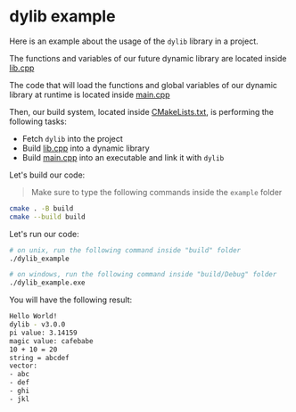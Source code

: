 # dylib example

Here is an example about the usage of the `dylib` library in a project.

The functions and variables of our future dynamic library are located inside [lib.cpp](lib.cpp)

The code that will load the functions and global variables of our dynamic library at runtime is located inside [main.cpp](main.cpp)

Then, our build system, located inside [CMakeLists.txt](CMakeLists.txt), is performing the following tasks:

- Fetch `dylib` into the project
- Build [lib.cpp](lib.cpp) into a dynamic library
- Build [main.cpp](main.cpp) into an executable and link it with `dylib`

Let's build our code:
> Make sure to type the following commands inside the `example` folder

```sh
cmake . -B build
cmake --build build
```

Let's run our code:

```sh
# on unix, run the following command inside "build" folder
./dylib_example

# on windows, run the following command inside "build/Debug" folder
./dylib_example.exe
```

You will have the following result:

```sh
Hello World!
dylib - v3.0.0
pi value: 3.14159
magic value: cafebabe
10 + 10 = 20
string = abcdef
vector:
- abc
- def
- ghi
- jkl
```
